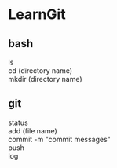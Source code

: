 # LearnGit
## bash
ls<br>
cd (directory name) <br>
mkdir (directory name) <br>

## git
status <br>
add (file name) <br>
commit -m "commit messages" <br>
push <br>
log <br>